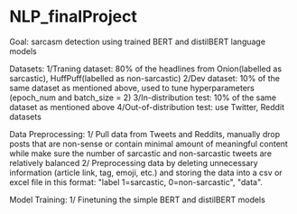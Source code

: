 # NLP_finalProject
Goal: sarcasm detection using trained BERT and distilBERT language models

Datasets: 
1/Traning dataset: 80% of the headlines from Onion(labelled as sarcastic), HuffPuff(labelled as non-sarcastic)
2/Dev dataset: 10% of the same dataset as mentioned above, used to tune hyperparameters (epoch_num and batch_size = 2)
3/In-distribution test: 10% of the same dataset as mentioned above
4/Out-of-distribution test: use Twitter, Reddit datasets


Data Preprocessing:
1/ Pull data from Tweets and Reddits, manually drop posts that are non-sense or contain minimal amount of meaningful content while make sure the number of sarcastic and non-sarcastic tweets are relatively balanced
2/ Preprocessing data by deleting unnecessary information (article link, tag, emoji, etc.)
and storing the data into a csv or excel file in this format: "label 1=sarcastic, 0=non-sarcastic", "data".

Model Training:
1/ Finetuning the simple BERT and distilBERT models



